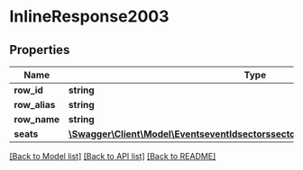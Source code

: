 # InlineResponse2003

## Properties
Name | Type | Description | Notes
------------ | ------------- | ------------- | -------------
**row_id** | **string** |  | [optional] 
**row_alias** | **string** |  | [optional] 
**row_name** | **string** |  | [optional] 
**seats** | [**\Swagger\Client\Model\EventseventIdsectorssectorIdsubsectorssubsectorIdSeats[]**](EventseventIdsectorssectorIdsubsectorssubsectorIdSeats.md) |  | [optional] 

[[Back to Model list]](../README.md#documentation-for-models) [[Back to API list]](../README.md#documentation-for-api-endpoints) [[Back to README]](../README.md)


